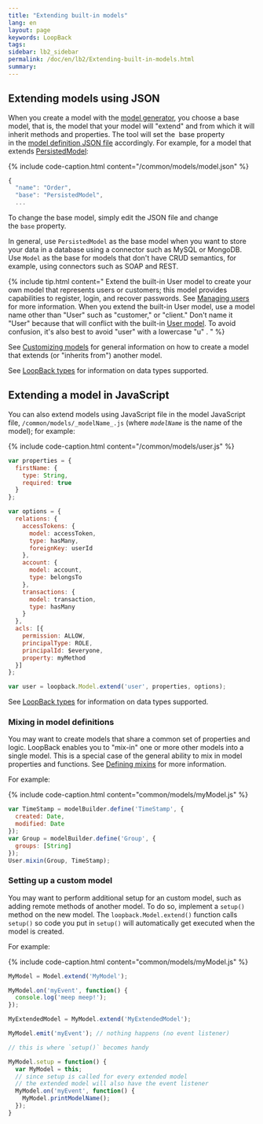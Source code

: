 ```yaml
---
title: "Extending built-in models"
lang: en
layout: page
keywords: LoopBack
tags:
sidebar: lb2_sidebar
permalink: /doc/en/lb2/Extending-built-in-models.html
summary:
---
```


## Extending models using JSON

When you create a model with the [model generator](/doc/{{page.lang}}/lb2/Model-generator.html),
you choose a base model, that is, the model that your model will "extend" and from which it will inherit methods and properties.
The tool will set the  base property in the [model definition JSON file](/doc/{{page.lang}}/lb2/Model-definition-JSON-file.html) accordingly.
For example, for a model that extends [PersistedModel](http://apidocs.strongloop.com/loopback/#persistedmodel):

{% include code-caption.html content="/common/models/model.json" %}
```javascript
{
  "name": "Order",
  "base": "PersistedModel",
  ...
```

To change the base model, simply edit the JSON file and change the `base` property.

In general, use `PersistedModel` as the base model when you want to store your data in a database using a connector such as MySQL or MongoDB.
Use `Model` as the base for models that don't have CRUD semantics, for example, using connectors such as SOAP and REST.

{% include tip.html content="
Extend the built-in User model to create your own model that represents users or customers; this model provides capabilities to register, login, and recover passwords.
See [Managing users](Managing-users.html) for more information.
When you extend the built-in User model, use a model name other than \"User\" such as \"customer,\" or \"client.\" Don't name it \"User\" because that will conflict with the built-in
[User model](https://apidocs.strongloop.com/loopback/#user). To avoid confusion, it's also best to avoid \"user\" with a lowercase \"u\" .
" %}

See [Customizing models](/doc/{{page.lang}}/lb2/Customizing-models.html) for general information on how to create a model that extends (or "inherits from") another model.

See [LoopBack types](/doc/{{page.lang}}/lb2/LoopBack-types.html) for information on data types supported.

## Extending a model in JavaScript

You can also extend models using JavaScript file in the model JavaScript file, `/common/models/_modelName_.js` (where _`modelName`_ is the name of the model); for example:

{% include code-caption.html content="/common/models/user.js" %}
```javascript
var properties = {
  firstName: {
    type: String,
    required: true
  }
};

var options = {
  relations: {
    accessTokens: {
      model: accessToken,
      type: hasMany,
      foreignKey: userId
    },
    account: {
      model: account,
      type: belongsTo
    },
    transactions: {
      model: transaction,
      type: hasMany
    }
  },
  acls: [{
    permission: ALLOW,
    principalType: ROLE,
    principalId: $everyone,
    property: myMethod
  }]
};

var user = loopback.Model.extend('user', properties, options);
```

See [LoopBack types](/doc/{{page.lang}}/lb2/LoopBack-types.html) for information on data types supported.

### Mixing in model definitions

You may want to create models that share a common set of properties and logic.
LoopBack enables you to "mix-in" one or more other models into a single model.
This is a special case of the general ability to mix in model properties and functions. See [Defining mixins](/doc/{{page.lang}}/lb2/Defining-mixins.html) for more information.

For example:

{% include code-caption.html content="common/models/myModel.js" %}
```javascript
var TimeStamp = modelBuilder.define('TimeStamp', {
  created: Date,
  modified: Date
});
var Group = modelBuilder.define('Group', {
  groups: [String]
});
User.mixin(Group, TimeStamp);
```

### Setting up a custom model

You may want to perform additional setup for an custom model, such as adding remote methods of another model.
To do so, implement a `setup()` method on the new model.
The `loopback.Model.extend()` function calls `setup()` so code you put in `setup()` will automatically get executed when the model is created.

For example: 

{% include code-caption.html content="common/models/myModel.js" %}
```javascript
MyModel = Model.extend('MyModel');

MyModel.on('myEvent', function() {
  console.log('meep meep!');
});

MyExtendedModel = MyModel.extend('MyExtendedModel');

MyModel.emit('myEvent'); // nothing happens (no event listener)

// this is where `setup()` becomes handy

MyModel.setup = function() {
  var MyModel = this;
  // since setup is called for every extended model
  // the extended model will also have the event listener
  MyModel.on('myEvent', function() {
    MyModel.printModelName();
  });
}
```
